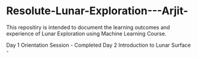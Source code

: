 # Resolute-Lunar-Exploration---Arjit-
This repositiry is intended to document the learning outcomes and experience of Lunar Exploration using Machine Learning Course. 

Day 1 Orientation Session - Completed 
Day 2 Introduction to Lunar Surface -           
